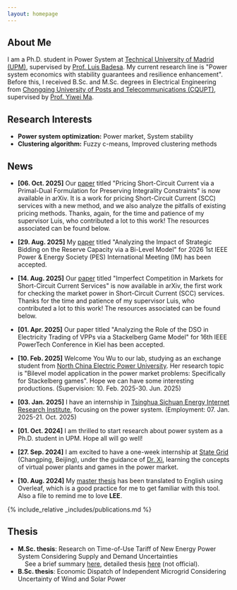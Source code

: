 ```yaml
---
layout: homepage
---
```


## About Me

I am a Ph.D. student in Power System at [Technical University of Madrid (UPM)](https://en.wikipedia.org/wiki/Technical_University_of_Madrid), supervised by [Prof. Luis Badesa](https://scholar.google.com/citations?hl=en&user=8DQgsZQAAAAJ). My current research line is "Power system economics with stability guarantees and resilience enhancement". Before this, I received B.Sc. and M.Sc. degrees in Electrical Engineering from [Chongqing University of Posts and Telecommunications (CQUPT)](https://zh.wikipedia.org/zh-cn/%E9%87%8D%E5%BA%86%E9%82%AE%E7%94%B5%E5%A4%A7%E5%AD%A6), supervised by [Prof. Yiwei Ma](https://www.researchgate.net/profile/Yiwei-Ma-6).

## Research Interests

- **Power system optimization:** Power market, System stability
- **Clustering algorithm:** Fuzzy c-means, Improved clustering methods

## News

- **[06. Oct. 2025]** Our [paper](https://arxiv.org/pdf/2510.05293) titled "Pricing Short-Circuit Current via a Primal-Dual Formulation for Preserving Integrality Constraints" is now available in arXiv. It is a work for pricing Short-Circuit Current (SCC) services with a new method, and we also analyze the pitfalls of existing pricing methods. Thanks, again, for the time and patience of my supervisor Luis, who contributed a lot to this work! The resources associated can be found below.
  
- **[29. Aug. 2025]** My [paper](https://arxiv.org/pdf/2506.20493) titled "Analyzing the Impact of Strategic Bidding on the Reserve Capacity via a Bi-Level Model" for 2026 1st IEEE Power & Energy Society (PES) International Meeting (IM) has been accepted.

- **[14. Aug. 2025]** Our [paper](https://arxiv.org/pdf/2508.09425) titled "Imperfect Competition in Markets for Short-Circuit Current Services" is now available in arXiv, the first work for checking the market power in Short-Circuit Current (SCC) services. Thanks for the time and patience of my supervisor Luis, who contributed a lot to this work! The resources associated can be found below.

- **[01. Apr. 2025]** Our paper titled "Analyzing the Role of the DSO in Electricity Trading of VPPs via a Stackelberg Game Model" for 16th IEEE PowerTech Conference in Kiel has been accepted.
  
- **[10. Feb. 2025]** Welcome You Wu to our lab, studying as an exchange student from [North China Electric Power University](https://zh.m.wikipedia.org/zh-hans/%E5%8D%8E%E5%8C%97%E7%94%B5%E5%8A%9B%E5%A4%A7%E5%AD%A6). Her research topic is "Bilevel model application in the power market problems: Specifically for Stackelberg games". Hope we can have some interesting productions. (Supervision: 10. Feb. 2025-30. Jun. 2025)
  
- **[03. Jan. 2025]** I have an internship in [Tsinghua Sichuan Energy Internet Research Institute](https://www.tsinghua-eiri.org/), focusing on the power system. (Employment: 07. Jan. 2025-21. Oct. 2025)
  
- **[01. Oct. 2024]** I am thrilled to start research about power system as a Ph.D. student in UPM. Hope all will go well!
  
- **[27. Sep. 2024]** I am excited to have a one-week internship at [State Grid](https://en.wikipedia.org/wiki/State_Grid_Corporation_of_China) (Changping, Beijing), under the guidance of [Dr. Xi](https://scholar.google.com/citations?hl=zh-CN&user=r6BeldgAAAAJ), learning the concepts of virtual power plants and games in the power market.
  
- **[10. Aug. 2024]** My [master thesis](https://github.com/pwang30/master_thesis.git) has been translated to English using Overleaf, which is a good practice for me to get familiar with this tool. Also a file to remind me to love **LEE**.

{% include_relative _includes/publications.md %}



## Thesis
- **M.Sc. thesis**: Research on Time-of-Use Tariff of New Energy Power System Considering Supply and Demand Uncertainties <br>
  &nbsp; &nbsp; See a brief summary [here](https://github.com/pwang30/master_thesis/blob/d18c05ef3d197c7d94b870650b14df93e7c3d13e/Summary_of_thesis.pdf), detailed thesis [here](https://github.com/pwang30/master_thesis/blob/d18c05ef3d197c7d94b870650b14df93e7c3d13e/Research_on_Time_of_Use_Tariff_of_New_Energy_Power_System_Considering_Source_and_Load_Uncertainties.pdf) (not official). <br>
- **B.Sc. thesis**: Economic Dispatch of Independent Microgrid Considering Uncertainty of Wind and Solar Power




